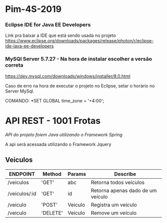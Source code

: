# Pim-4S-2019

### Eclipse IDE for Java EE Developers 
Link pra baixar a IDE que está sendo usada no projeto
https://www.eclipse.org/downloads/packages/release/photon/r/eclipse-ide-java-ee-developers


### MySQl Server 5.7.27  - Na hora de instalar escolher a versão correta
https://dev.mysql.com/downloads/windows/installer/8.0.html


Caso de erro na hora de executar o projeto no Eclipse, setar o horário no Server MySql.

COMANDO: *SET GLOBAL time_zone = '+4:00'; 

# API REST - 1001 Frotas
*API do projeto foiem Java utilizando o Framework Spring*

A api será acessada utilizando o Framework Jquery

## Veiculos

| ENDPOINT  | Method | Params | Describe |
| --- | --- | --- | --- |
| /veiculos | 'GET' | abc | Retorna todos veículos |
| /veiculos/:id | 'GET' | id | Retorna apenas dado de um veículo |
| /veiculo | 'POST' | Veiculo | Registra um veículo |
| /veiculo | 'DELETE' | Veiculo | Remove um veículo |
